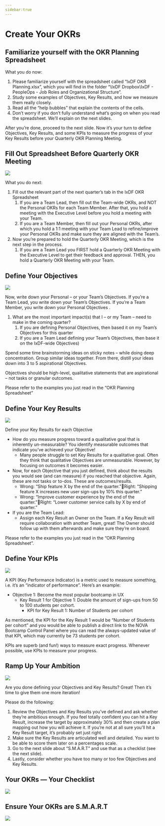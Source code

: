 ```yaml
---
sidebar:true
---
```

# Create Your OKRs

## Familiarize yourself with the OKR Planning Spreadsheet



What you do now:

1. Please familiarize yourself with the spreadsheet called “IxDF OKR Planning.xlsx”, which you will find in the folder “\IxDF Dropbox\IxDF - PeopleOps - Job Roles and Organizational Structure”.
2. Study some examples of Objectives, Key Results, and how we measure them really closely.
3. Read all the “help bubbles” that explain the contents of the cells.
4. Don’t worry if you don’t fully understand what’s going on when you read the spreadsheet. We’ll explain on the next slides.

After you’re done, proceed to the next slide. Now it’s your turn to define Objectives, Key Results, and some KPIs to measure the progress of your Key Results before your Quarterly OKR Planning Meeting.


## Fill Out Spreadsheet Before Quarterly OKR Meeting

![](../images/27-okr-spreadsheet-part-1.svg)

What you do next:

1. Fill out the relevant part of the next quarter’s tab in the IxDF OKR Spreadsheet
    1. If you are a Team Lead, then fill out the Team-wide OKRs, and NOT the Personal OKRs for each Team Member. After that, you hold a meeting with the Executive Level before you hold a meeting with your Team.
    2. If you are a Team Member, then fill out your Personal OKRs, after which you hold a 1:1 meeting with your Team Lead to refine/improve your Personal OKRs and make sure they are aligned with the Team’s.
2. Now you’re prepared to hold the Quarterly OKR Meeting, which is the next step in the process.
    1. If you are a Team Lead you FIRST hold a Quarterly OKR Meeting with the Executive Level to get their feedback and approval. THEN, you hold a Quarterly OKR Meeting with your Team.


## Define Your Objectives

![](../images/28-okr-spreadsheet-part-2.svg)

Now, write down your Personal – or your Team’s Objectives. If you’re a Team Lead, you write down your Team’s Objectives. If you’re a Team Member, you write down your Personal Objectives .
1. What are the most important impact(s) that I – or my Team – need to make in the coming quarter?
    1. If you are defining Personal Objectives, then based it on my Team’s Objectives for this quarter
    2. If you are a Team Lead defining your Team’s Objectives, then base it on the IxDF-wide Objectives)

Spend some time brainstorming ideas on sticky notes – while doing deep concentration. Group similar ideas together. From there, distill your ideas down into 3 to 5 aspirational Objectives.

Objectives should be high-level, qualitative statements that are aspirational – not tasks or granular outcomes.

Please refer to the examples you just read in the “OKR Planning Spreadsheet”

## Define Your Key Results

![](../images/29-okr-spreadsheet-part-3.svg)

Define your Key Results for each Objective

- How do you measure progress toward a qualitative goal that is inherently un-measurable? You identify measurable outcomes that indicate you’ve achieved your Objective!
    - Many people struggle to set Key Results for a qualitative goal. Often they think that qualitative Objectives are unmeasurable. However, by focusing on outcomes it becomes easier.
- Now, for each Objective that you just defined, think about the results you would see (and can measure) if you reached that objective. Again, these are not tasks or to-dos. These are outcomes/results.
    - Wrong: “Ship feature X by the end of the quarter.”Right: “Shipping feature X increases new user sign-ups by 10% this quarter.”
    - Wrong: “Improve customer experience by the end of the quarter.”Right: “Lower customer service calls by X by end of quarter.”
- If you are the Team Lead:
    - Assign each Key Result an Owner on the Team. If a Key Result will require collaboration with another Team, great! The Owner should follow up with them afterwards and make sure they’re on board.

Please refer to the examples you just read in the “OKR Planning Spreadsheet”.

## Define Your KPIs

![](../images/30-okr-spreadsheet-part-4.svg)

A KPI (Key Performance Indicator) is a metric used to measure something, i.e. it’s an “indicator of performance”. Here’s an example:
- Objective 1: Become the most popular bootcamp in UX
    - Key Result 1 for Objective 1: Double the amount of sign-ups from 50 to 100 students per cohort.
        - KPI for Key Result 1: Number of Students per cohort

As mentioned, the KPI for the Key Result 1 would be “Number of Students per cohort” and you would be able to publish a direct link to the NOVA Bootcamp Control Panel where you can read the always-updated value of that KPI, which may currently be 73 students per cohort.

KPIs are superb (and fun!) ways to measure exact progress. Whenever possible, use KPIs to measure your progress.

## Ramp Up Your Ambition

![](../images/31-okr-spreadsheet-part-5.svg)

Are you done defining your Objectives and Key Results? Great! Then it’s time to give them one more iteration!

Please do the following:

1. Review the Objectives and Key Results you’ve defined and ask whether they’re ambitious enough. If you feel totally confident you can hit a Key Result, increase the target by approximately 30% and then create a plan mapping out how you will achieve it. If you’re not at all sure you’ll hit a Key Result target, it’s probably set just right.
2. Make sure the Key Results are articulated well and detailed. You want to be able to score them later on a percentages scale.
3. Go to the next slide about “S.M.A.R.T” and use that as a checklist (see the next slide).
4. Lastly, consider whether you have too many or too few Objectives and Key Results.

## Your OKRs — Your Checklist

![](../images/22-okr-checklist.svg)

## Ensure Your OKRs are S.M.A.R.T

![](../images/33-smart-okrs.svg)



